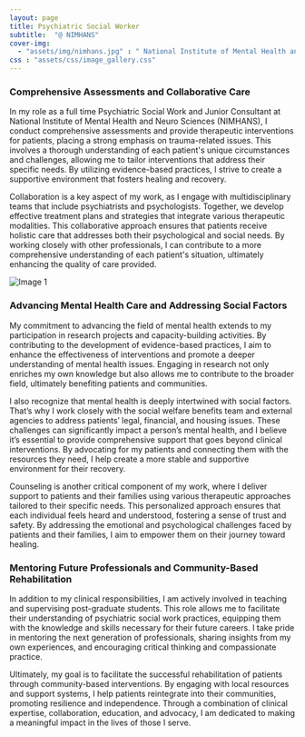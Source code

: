 ```yaml
---
layout: page
title: Psychiatric Social Worker
subtitle:  "@ NIMHANS"
cover-img: 
  - "assets/img/nimhans.jpg" : " National Institute of Mental Health and Neuro Sciences, Bangalore, India"
css : "assets/css/image_gallery.css"
---
```


### Comprehensive Assessments and Collaborative Care

In my role as a full time Psychiatric Social Work and Junior Consultant at National Institute of Mental Health and Neuro Sciences (NIMHANS), I conduct comprehensive assessments and provide therapeutic interventions for patients, placing a strong emphasis on trauma-related issues. This involves a thorough understanding of each patient's unique circumstances and challenges, allowing me to tailor interventions that address their specific needs. By utilizing evidence-based practices, I strive to create a supportive environment that fosters healing and recovery.

Collaboration is a key aspect of my work, as I engage with multidisciplinary teams that include psychiatrists and psychologists. Together, we develop effective treatment plans and strategies that integrate various therapeutic modalities. This collaborative approach ensures that patients receive holistic care that addresses both their psychological and social needs. By working closely with other professionals, I can contribute to a more comprehensive understanding of each patient's situation, ultimately enhancing the quality of care provided.

<div class="responsive-gallery">
    <div class="image-card">
        <img src="https://ciimhans.com/public/css/assetshome/images/psychiatricsocial.jpg" alt="Image 1">
    </div>
</div>

### Advancing Mental Health Care and Addressing Social Factors

My commitment to advancing the field of mental health extends to my participation in research projects and capacity-building activities. By contributing to the development of evidence-based practices, I aim to enhance the effectiveness of interventions and promote a deeper understanding of mental health issues. Engaging in research not only enriches my own knowledge but also allows me to contribute to the broader field, ultimately benefiting patients and communities.

I also recognize that mental health is deeply intertwined with social factors. That’s why I work closely with the social welfare benefits team and external agencies to address patients’ legal, financial, and housing issues. These challenges can significantly impact a person’s mental health, and I believe it’s essential to provide comprehensive support that goes beyond clinical interventions. By advocating for my patients and connecting them with the resources they need, I help create a more stable and supportive environment for their recovery.

Counseling is another critical component of my work, where I deliver support to patients and their families using various therapeutic approaches tailored to their specific needs. This personalized approach ensures that each individual feels heard and understood, fostering a sense of trust and safety. By addressing the emotional and psychological challenges faced by patients and their families, I aim to empower them on their journey toward healing.

### Mentoring Future Professionals and Community-Based Rehabilitation

In addition to my clinical responsibilities, I am actively involved in teaching and supervising post-graduate students. This role allows me to facilitate their understanding of psychiatric social work practices, equipping them with the knowledge and skills necessary for their future careers. I take pride in mentoring the next generation of professionals, sharing insights from my own experiences, and encouraging critical thinking and compassionate practice.

Ultimately, my goal is to facilitate the successful rehabilitation of patients through community-based interventions. By engaging with local resources and support systems, I help patients reintegrate into their communities, promoting resilience and independence. Through a combination of clinical expertise, collaboration, education, and advocacy, I am dedicated to making a meaningful impact in the lives of those I serve.